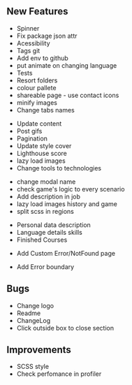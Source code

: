 ## New Features

<General>

- Spinner
- Fix package json attr
- Acessibility
- Tags git
- Add env to github
- put animate on changing language
- Tests
- Resort folders
- colour pallete
- shareable page - use contact icons
- minify images
- Change tabs names

<Jobs>

- Update content
- Post gifs 
- Pagination
- Update style cover
- Lighthouse score
- lazy load images
- Change tools to technologies

<History>

- change modal name
- check game's logic to every scenario
- Add description in job
- lazy load images history and game
- split scss in regions 

<About>

- Personal data description
- Language details skills
- Finished Courses


<ErrorPage>

- Add Custom Error/NotFound page

<ErrorBoundary>

- Add Error boundary

## Bugs

<General>

- Change logo
- Readme
- ChangeLog
- Click outside box to close section

## Improvements

- SCSS style
- Check perfomance in profiler




